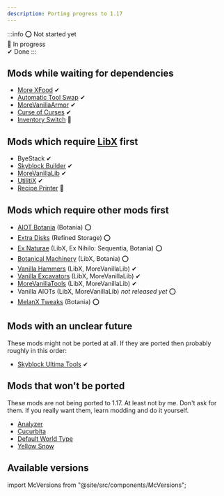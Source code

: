 ```yaml
---
description: Porting progress to 1.17
---
```


:::info
⭕ Not started yet<br />
🔁 In progress<br />
✔ Done
:::

## Mods while waiting for dependencies
- [More XFood](https://modrinth.com/mod/morexfood) ✔
- [Automatic Tool Swap](https://modrinth.com/mod/automatic-tool-swap) ✔
- [MoreVanillaArmor](https://modrinth.com/mod/morevanillaarmor) ✔
- [Curse of Curses](https://modrinth.com/mod/curse-of-curses) ✔
- [Inventory Switch](https://github.com/MelanX/InventorySwitch) 🔁

## Mods which require [LibX](https://github.com/ModdingX/LibX/tree/future "Progress of porting") first
- ByeStack ✔
- [Skyblock Builder](https://modrinth.com/mod/skyblock-builder) ✔
- [MoreVanillaLib](https://modrinth.com/mod/morevanillalib) ✔
- [UtilitiX](https://modrinth.com/mod/utilitix) ✔
- [Recipe Printer](https://modrinth.com/mod/recipe-printer) 🔁

## Mods which require other mods first
- [AIOT Botania](https://modrinth.com/mod/aiot-botania) (Botania) ⭕
- [Extra Disks](https://modrinth.com/mod/extra-disks) (Refined Storage) ⭕
- [Ex Naturae](https://modrinth.com/mod/ex-naturae) (LibX, Ex Nihilo: Sequentia, Botania) ⭕
- [Botanical Machinery](https://modrinth.com/mod/botanical-machinery) (LibX, Botania) ⭕
- [Vanilla Hammers](https://modrinth.com/mod/vanilla-hammers) (LibX, MoreVanillaLib) ✔
- [Vanilla Excavators](https://modrinth.com/mod/vanilla-excavators) (LibX, MoreVanillaLib) ✔
- [MoreVanillaTools](https://modrinth.com/mod/morevanillatools) (LibX, MoreVanillaLib) ✔
- Vanilla AIOTs (LibX, MoreVanillaLib) *not released yet* ⭕
- [MelanX Tweaks](https://www.curseforge.com/minecraft/mc-mods/melanx-tweaks) (Botania) ⭕

## Mods with an unclear future

These mods might not be ported at all. If  they are ported then probably roughly in this order:

- [Skyblock Ultima Tools](https://modrinth.com/mod/skyblock-ultima-tools) ✔

## Mods that won't be ported

These mods are not being ported to 1.17. At least not by me. Don't ask for them. If you really want them, learn modding
and do it yourself.

- [Analyzer](https://www.curseforge.com/minecraft/mc-mods/analyzer)
- [Cucurbita](https://www.curseforge.com/minecraft/mc-mods/cucurbita)
- [Default World Type](https://modrinth.com/mod/defaultworldtype)
- [Yellow Snow](https://modrinth.com/mod/yellow-snow)

## Available versions

import McVersions from "@site/src/components/McVersions";

<McVersions />
